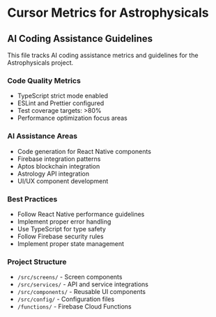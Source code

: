 # Cursor Metrics for Astrophysicals

## AI Coding Assistance Guidelines

This file tracks AI coding assistance metrics and guidelines for the Astrophysicals project.

### Code Quality Metrics

- TypeScript strict mode enabled
- ESLint and Prettier configured
- Test coverage targets: >80%
- Performance optimization focus areas

### AI Assistance Areas

- Code generation for React Native components
- Firebase integration patterns
- Aptos blockchain integration
- Astrology API integration
- UI/UX component development

### Best Practices

- Follow React Native performance guidelines
- Implement proper error handling
- Use TypeScript for type safety
- Follow Firebase security rules
- Implement proper state management

### Project Structure

- `/src/screens/` - Screen components
- `/src/services/` - API and service integrations
- `/src/components/` - Reusable UI components
- `/src/config/` - Configuration files
- `/functions/` - Firebase Cloud Functions
